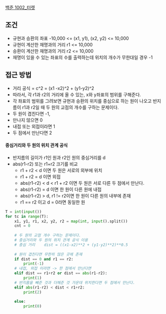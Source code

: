 [백준 1002_터렛](https://www.acmicpc.net/problem/1002)


## 조건
- 규현과 승환의 좌표 -10,000 <= (x1, y1), (x2, y2) <= 10,000
- 규현이 계산한 재명과의 거리 r1 <= 10,000
- 승환이 계산한 재명과의 거리 r2 <= 10,000
- 재명이 있을 수 있는 좌표의 수를 출력하는데 위치의 개수가 무한대일 경우 -1



## 접근 방법
- 거리 공식 = c^2 = (x1 -x2)^2 + (y1-y2)^2
- 따라서, 각 r1과 r2의 거리에 올 수 있는, x와 y좌표의 범위를 구해준다.
- 각 좌표의 범위를 그려보면 규현과 승환의 위치를 중심으로 하는 원이 나오고 반지름이 r1과 r2일 때 두 원의 교점의 개수를 구하는 문제이다.
- 두 원이 겹친다면 -1,
- 만나지 않으면 0
- 내접 또는 외접이라면 1
- 두 점에서 만난다면 2


#### **중심거리와 두 원의 위치 관계** 공식
- 반지름의 길이가 r1인 원과 r2인 원의 중심거리를 d
- abs(r1-r2) 또는 r1+r2 크기를 비교
	- r1 + r2 < d 이면 두 원은 서로의 외부에 위치
	- r1 + r2 = d 이면 외접
	- abs(r1-r2) < d < r1 + r2 이면 두 원은 서로 다른 두 점에서 만난다.
	- abs(r1-r2) = d 이면 한 원이 다른 원에 내접
	- abs(r1-r2) > d, r1 != r2이면 한 원이 다른 원의 내부에 존재
	- r1 == r2 이고 d = 0라면 동일한 원


```python
T = int(input())  
for tc in range(T):  
    x1, y1, r1, x2, y2, r2 = map(int, input().split())  
    cnt = 0  
  
    # 두 원의 교점 개수 구하는 문제이다.  
    # 중심거리와 두 원의 위치 관계 공식 이용  
    # 중심 거리    dist = ((x1-x2)**2 + (y1-y2)**2)**0.5  
  
    # 원이 겹친다면 무한히 많은 곳에 존재  
    if dist == 0 and r1 == r2:  
        print(-1)  
    # 내접, 외접 이라면 -> 한 점에서 만난다면  
    elif dist == r1+r2 or dist == abs(r1-r2):  
        print(1)  
    # 반지름을 빼준 것과 더해준 것 가운데 위치한다면 두 점에서 만난다.  
    elif abs(r1-r2) < dist < r1+r2:  
        print(2)  
  
    else:  
        print(0)
```
